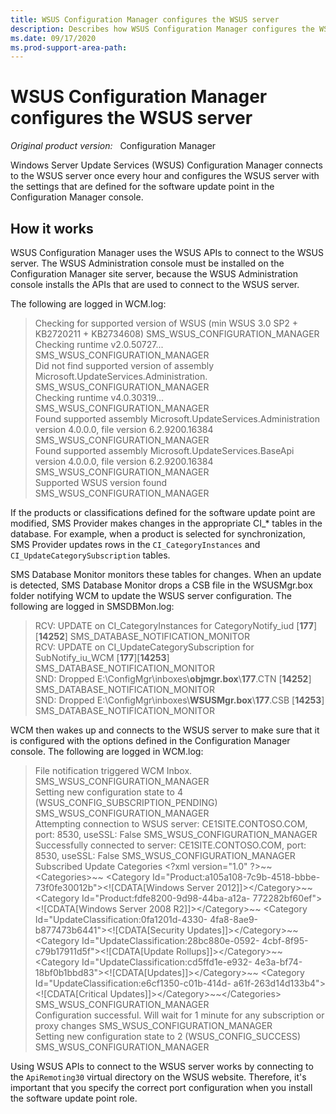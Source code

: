```yaml
---
title: WSUS Configuration Manager configures the WSUS server
description: Describes how WSUS Configuration Manager configures the WSUS server with the settings that are defined for the software update point in the Configuration Manager console.
ms.date: 09/17/2020
ms.prod-support-area-path:
---
```

# WSUS Configuration Manager configures the WSUS server

_Original product version:_ &nbsp; Configuration Manager

Windows Server Update Services (WSUS) Configuration Manager connects to the WSUS server once every hour and configures the WSUS server with the settings that are defined for the software update point in the Configuration Manager console.

## How it works

WSUS Configuration Manager uses the WSUS APIs to connect to the WSUS server. The WSUS Administration console must be installed on the Configuration Manager site server, because the WSUS Administration console installs the APIs that are used to connect to the WSUS server.

The following are logged in WCM.log:

> Checking for supported version of WSUS (min WSUS 3.0 SP2 + KB2720211 + KB2734608)  SMS_WSUS_CONFIGURATION_MANAGER  
> Checking runtime v2.0.50727...   SMS_WSUS_CONFIGURATION_MANAGER  
> Did not find supported version of assembly Microsoft.UpdateServices.Administration.   SMS_WSUS_CONFIGURATION_MANAGER  
> Checking runtime v4.0.30319...   SMS_WSUS_CONFIGURATION_MANAGER  
> Found supported assembly Microsoft.UpdateServices.Administration version 4.0.0.0, file version 6.2.9200.16384     SMS_WSUS_CONFIGURATION_MANAGER  
> Found supported assembly Microsoft.UpdateServices.BaseApi version 4.0.0.0, file version 6.2.9200.16384     SMS_WSUS_CONFIGURATION_MANAGER  
> Supported WSUS version found   SMS_WSUS_CONFIGURATION_MANAGER

If the products or classifications defined for the software update point are modified, SMS Provider makes changes in the appropriate CI_* tables in the database. For example, when a product is selected for synchronization, SMS Provider updates rows in the `CI_CategoryInstances` and `CI_UpdateCategorySubscription` tables.

SMS Database Monitor monitors these tables for changes. When an update is detected, SMS Database Monitor drops a CSB file in the WSUSMgr.box folder notifying WCM to update the WSUS server configuration. The following are logged in SMSDBMon.log:

> RCV: UPDATE on CI_CategoryInstances for CategoryNotify_iud [**177**][**14252**] SMS_DATABASE_NOTIFICATION_MONITOR  
> RCV: UPDATE on CI_UpdateCategorySubscription for SubNotify_iu_WCM [**177**][**14253**]   SMS_DATABASE_NOTIFICATION_MONITOR  
> SND: Dropped E:\ConfigMgr\inboxes\\**objmgr.box**\\**177**.CTN [**14252**]          SMS_DATABASE_NOTIFICATION_MONITOR  
> SND: Dropped E:\ConfigMgr\inboxes\\**WSUSMgr.box**\\**177**.CSB [**14253**]         SMS_DATABASE_NOTIFICATION_MONITOR

WCM then wakes up and connects to the WSUS server to make sure that it is configured with the options defined in the Configuration Manager console. The following are logged in WCM.log:

> File notification triggered WCM Inbox. SMS_WSUS_CONFIGURATION_MANAGER  
> Setting new configuration state to 4 (WSUS_CONFIG_SUBSCRIPTION_PENDING)    SMS_WSUS_CONFIGURATION_MANAGER  
> Attempting connection to WSUS server: CE1SITE.CONTOSO.COM, port: 8530, useSSL: False SMS_WSUS_CONFIGURATION_MANAGER  
> Successfully connected to server: CE1SITE.CONTOSO.COM, port: 8530, useSSL: False SMS_WSUS_CONFIGURATION_MANAGER  
> Subscribed Update Categories \<?xml version="1.0" ?>\~~\<Categories>~~      \<Category Id="Product:a105a108-7c9b-4518-bbbe- 73f0fe30012b">\<![CDATA[Windows Server 2012]]>\</Category>~~ \<Category Id="Product:fdfe8200-9d98-44ba-a12a- 772282bf60ef">\<![CDATA[Windows Server 2008 R2]]>\</Category>~~           \<Category Id="UpdateClassification:0fa1201d-4330- 4fa8-8ae9-b877473b6441">\<![CDATA[Security Updates]]>\</Category>~~ \<Category Id="UpdateClassification:28bc880e-0592- 4cbf-8f95-c79b17911d5f">\<![CDATA[Update Rollups]]>\</Category>~~              \<Category Id="UpdateClassification:cd5ffd1e-e932- 4e3a-bf74-18bf0b1bbd83">\<![CDATA[Updates]]>\</Category>~~ \<Category Id="UpdateClassification:e6cf1350-c01b-414d- a61f-263d14d133b4">\<![CDATA[Critical Updates]]>\</Category>~~\</Categories>  SMS_WSUS_CONFIGURATION_MANAGER  
> Configuration successful. Will wait for 1 minute for any subscription or proxy changes SMS_WSUS_CONFIGURATION_MANAGER  
> Setting new configuration state to 2 (WSUS_CONFIG_SUCCESS)      SMS_WSUS_CONFIGURATION_MANAGER

Using WSUS APIs to connect to the WSUS server works by connecting to the `ApiRemoting30` virtual directory on the WSUS website. Therefore, it's important that you specify the correct port configuration when you install the software update point role.
